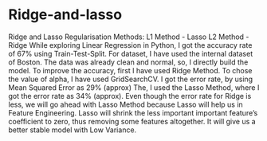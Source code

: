 # Ridge-and-lasso
Ridge and Lasso Regularisation Methods:   L1 Method - Lasso  L2 Method - Ridge   While exploring Linear Regression in Python, I got the accuracy rate of 67% using Train-Test-Split.   For dataset, I have used the internal dataset of Boston. The data was already clean and normal, so, I directly build the model.  To improve the accuracy, first I have used Ridge Method. To chose the value of alpha, I have used GridSearchCV.  I got the error rate, by using Mean Squared Error as 29% (approx)   The, I used the Lasso Method, where I got the error rate as 34% (approx).   Even though the error rate for Ridge is less, we will go ahead with Lasso Method because Lasso will help us in Feature Engineering.   Lasso will shrink the less important important feature’s coefficient to zero, thus removing some features altogether.   It will give us a better stable model with Low Variance. 
